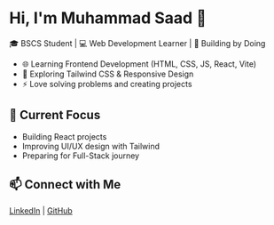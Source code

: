# Hi, I'm Muhammad Saad 👋

🎓 BSCS Student | 💻 Web Development Learner | 🚀 Building by Doing

- 🌐 Learning Frontend Development (HTML, CSS, JS, React, Vite)
- 🎨 Exploring Tailwind CSS & Responsive Design
- ⚡ Love solving problems and creating projects

## 📌 Current Focus
- Building React projects
- Improving UI/UX design with Tailwind
- Preparing for Full-Stack journey

## 📫 Connect with Me
[LinkedIn](www.linkedin.com/in/muhammad-saad-291ba6334) | [GitHub](https://github.com/Hafiz-Muhammad-Saad32)

